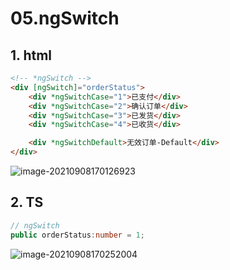 # 05.ngSwitch

## 1. html

```html
<!-- *ngSwitch -->
<div [ngSwitch]="orderStatus">
    <div *ngSwitchCase="1">已支付</div>
    <div *ngSwitchCase="2">确认订单</div>
    <div *ngSwitchCase="3">已发货</div>
    <div *ngSwitchCase="4">已收货</div>

    <div *ngSwitchDefault>无效订单-Default</div>
</div>
```

![image-20210908170126923](https://raw.githubusercontent.com/TWDH/Leetcode-From-Zero/pictures/img/image-20210908170126923.png)

## 2. TS

```typescript
// ngSwitch
public orderStatus:number = 1;
```

![image-20210908170252004](https://raw.githubusercontent.com/TWDH/Leetcode-From-Zero/pictures/img/image-20210908170252004.png)

